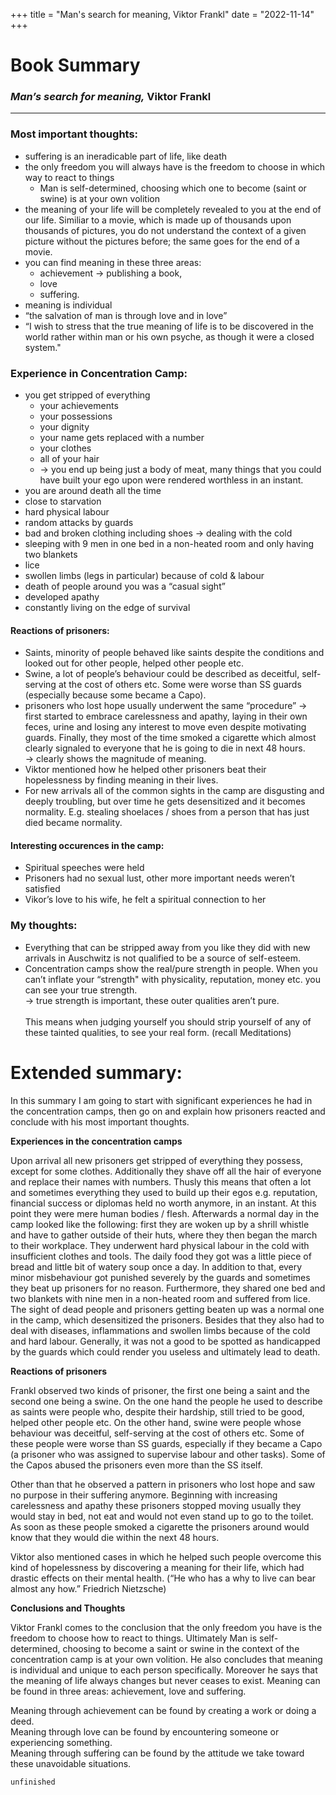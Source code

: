 +++
title = "Man's search for meaning, Viktor Frankl"
date = "2022-11-14"
+++
# Book Summary
### _Man’s search for meaning,_ Viktor Frankl
<hr>

### Most important thoughts:
- suffering is an ineradicable part of life, like death
- the only freedom you will always have is the freedom to choose in which way to react to things 
    - Man is self-determined, choosing which one to become (saint or swine) is at your own volition
- the meaning of your life will be completely revealed to you at the end of our life. Similiar to a movie, which is made up of thousands upon thousands of pictures, you do not understand the context of a given picture without the pictures before; the same goes for the end of a movie.
- you can find meaning in these three areas:
    - achievement -> publishing a book,
    - love
    - suffering.
- meaning is individual
- “the salvation of man is through love and in love”
- “I wish to stress that the true meaning of life is to be discovered in the world rather within man or his own psyche, as though it were a closed system."

### Experience in Concentration Camp: 
- you get stripped of everything
    - your achievements
    - your possessions 
    - your dignity
    - your name gets replaced with a number
    - your clothes
    - all of your hair
    - -> you end up being just a body of meat, many things that you could have built your ego upon were rendered worthless in an instant.
- you are around death all the time
- close to starvation
- hard physical labour
- random attacks by guards
- bad and broken clothing including shoes -> dealing with the cold
- sleeping with 9 men in one bed in a non-heated room and only having two blankets
- lice 
- swollen limbs (legs in particular) because of cold & labour
- death of people around you was a “casual sight”
- developed apathy
- constantly living on the edge of survival

#### Reactions of prisoners:
- Saints, minority of people behaved like saints despite the conditions and looked out for other people, helped other people etc.
- Swine, a lot of people’s behaviour could be described as deceitful, self-serving at the cost of others etc. Some were worse than SS guards (especially because some became a Capo).
- prisoners who lost hope usually underwent the same “procedure” -> first started to embrace carelessness and apathy, laying in their own feces, urine and losing any interest to move even despite motivating guards. Finally, they 
most of the time smoked a cigarette which almost clearly signaled to everyone that he is going to die in next 48 hours. <br>
-> clearly shows the magnitude of meaning.
- Viktor mentioned how he helped other prisoners beat their hopelessness by finding meaning in their lives.
- For new arrivals all of the common sights in the camp are disgusting and deeply troubling, but over time he gets desensitized and it becomes normality. E.g. stealing shoelaces / shoes from a person that has just died became normality.

#### Interesting occurences in the camp:
- Spiritual speeches were held
- Prisoners had no sexual lust, other more important needs weren’t satisfied
- Vikor’s love to his wife, he felt a spiritual connection to her 

### My thoughts:
- Everything that can be stripped away from you like they did with new arrivals in Auschwitz is not qualified to be a source of self-esteem.
- Concentration camps show the real/pure strength in people. When you can’t inflate your “strength" with physicality, reputation, money etc. you can see your true strength. <br>
-> true strength is important, these outer qualities aren’t pure.<br><br>
This means when judging yourself you should strip yourself of any of these tainted qualities, to see your real form. (recall Meditations)

# Extended summary:
In this summary I am going to start with significant experiences he had in the concentration camps, then go on and explain how prisoners reacted and conclude with his most important thoughts.

**Experiences in the concentration camps**

Upon arrival all new prisoners get stripped of everything they possess, except for some clothes. Additionally they shave off all the hair of everyone and replace their names with numbers. Thusly this means that often a lot and sometimes everything they used to build up their egos e.g. reputation, financial success or diplomas held no worth anymore, in an instant. At this point they were mere human bodies / flesh. 
Afterwards a normal day in the camp looked like the following: first they are woken up by a shrill whistle and have to gather outside of their huts, where they then began the march to their workplace. They underwent hard physical labour in the cold with insufficient clothes and tools. The daily food they got was a little piece of bread and little bit of watery soup once a day. In addition to that, every minor misbehaviour got punished severely by the guards and sometimes they beat up prisoners for no reason. Furthermore, they shared one bed and two blankets with nine men in a non-heated room and suffered from lice. 
The sight of dead people and prisoners getting beaten up was a normal one in the camp, which desensitized the prisoners. Besides that they also had to deal with diseases, inflammations and swollen limbs because of the cold and hard labour. Generally, it was not a good to be spotted as handicapped by the guards which could render you useless and ultimately lead to death. 

**Reactions of prisoners**

Frankl observed two kinds of prisoner, the first one being a saint and the second one being a swine. 
On the one hand the people he used to describe as saints were people who, despite their hardship, still tried to be good, helped other people etc. On the other hand, swine were people whose behaviour was deceitful, self-serving at the cost of others etc. Some of these people were worse than SS guards, especially if they became a Capo (a prisoner who was assigned to supervise labour and other tasks). Some of the Capos abused the prisoners even more than the SS itself.

Other than that he observed a pattern in prisoners who lost hope and saw no purpose in their suffering anymore. 
Beginning with increasing carelessness and apathy these prisoners stopped moving usually they would stay in bed, not eat and would not even stand up to go to the toilet. As soon as these people smoked a cigarette the prisoners around would know that they would die within the next 48 hours.

Viktor also mentioned cases in which he helped such people overcome this kind of hopelessness by discovering a meaning for their life, which had drastic effects on their mental health. 
(“He who has a why to live can bear almost any how.” Friedrich Nietzsche)

**Conclusions and Thoughts**

Viktor Frankl comes to the conclusion that the only freedom you have is the freedom to choose how to react to things. Ultimately Man is self-determined, choosing to become a saint or swine in the context of the concentration camp is at your own volition. 
He also concludes that meaning is individual and unique to each person specifically. Moreover he says that the meaning of life always changes but never ceases to exist. Meaning can be found in three areas: achievement, love and suffering.

Meaning through achievement can be found by creating a work or doing a deed.<br>
Meaning through love can be found by encountering someone or experiencing something.<br>
Meaning through suffering can be found by the attitude we take toward these unavoidable situations.<br>

`unfinished`
